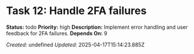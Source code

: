 # Task 12: Handle 2FA failures

**Status:** todo
**Priority:** high
**Description:**
Implement error handling and user feedback for 2FA failures.
**Depends On:** 9

*Created:* undefined
*Updated:* 2025-04-17T15:14:23.885Z
